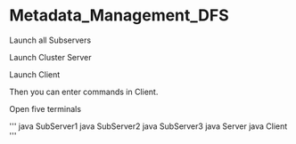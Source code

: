 # Metadata_Management_DFS
Launch all Subservers

Launch Cluster Server

Launch Client

Then you can enter commands in Client.

Open five terminals

'''
java SubServer1
java SubServer2
java SubServer3
java Server
java Client
'''
